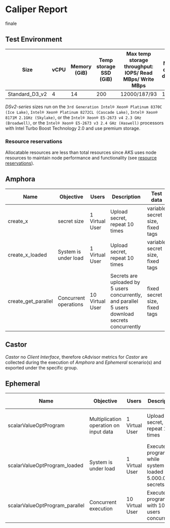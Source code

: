 # Caliper Report

finale

## Test Environment

| Size           | vCPU | Memory (GiB) | Temp storage SSD (GiB) | Max temp storage throughput: IOPS/ Read MBps/ Write MBps | Max data disks | Throughput IOPS | Max NICs | Expected network bandwidth (Mbps) |
| -------------- | ---- | ------------ | ---------------------- | -------------------------------------------------------- | -------------- | --------------- | -------- | --------------------------------- |
| Standard_D3_v2 | 4    | 14           | 200                    | 12000/187/93                                             | 16             | 16x500          | 4        | 3000                              |

_DSv2-series_ sizes run on the
`3rd Generation Intel® Xeon® Platinum 8370C (Ice Lake)`,
`Intel® Xeon® Platinum 8272CL (Cascade Lake)`,
`Intel® Xeon® 8171M 2.1GHz (Skylake)`, or the
`Intel® Xeon® E5-2673 v4 2.3 GHz (Broadwell)`, or the
`Intel® Xeon® E5-2673 v3 2.4 GHz (Haswell)` processors with Intel Turbo Boost
Technology 2.0 and use premium storage.

### Resource reservations

Allocatable resources are less than total resources since AKS uses node
resources to maintain node performance and functionality (see
[resource reservations](https://learn.microsoft.com/en-us/azure/aks/concepts-clusters-workloads)).

## Amphora

| Name                | Objective             | Users           | Description                                                                                      | Test data                        |
| ------------------- | --------------------- | --------------- | ------------------------------------------------------------------------------------------------ | -------------------------------- |
| create_x            | secret size           | 1 Virtual User  | Upload secret, repeat 10 times                                                                   | variable secret size, fixed tags |
| create_x_loaded     | System is under load  | 1 Virtual User  | Upload secret, repeat 10 times                                                                   | variable secret size, fixed tags |
| create_get_parallel | Concurrent operations | 10 Virtual User | Secrets are uploaded by 5 users concurrently, and parallel 5 users download secrets concurrently | fixed secret size, fixed tags    |

## Castor

_Castor_ no _Client Interface_, therefore cAdvisor metrics for _Castor_ are
collected during the execution of _Amphora_ and _Ephemeral_ scenario(s) and
exported under the specific group.

## Ephemeral

| Name                           | Objective                              | Users           | Description                                                   | Test data                        |
| ------------------------------ | -------------------------------------- | --------------- | ------------------------------------------------------------- | -------------------------------- |
| scalarValueOptProgram          | Multiplication operation on input data | 1 Virtual User  | Upload secret, repeat 10 times                                | variable secret size, fixed tags |
| scalarValueOptProgram_loaded   | System is under load                   | 1 Virtual User  | Execute program while system is loaded with 5.000.000 secrets | fixed secrets, fixed tags        |
| scalarValueOptProgram_parallel | Concurrent execution                   | 10 Virtual User | Execute program with 10 users concurrently                    | fixed secrets, fixed tags        |
